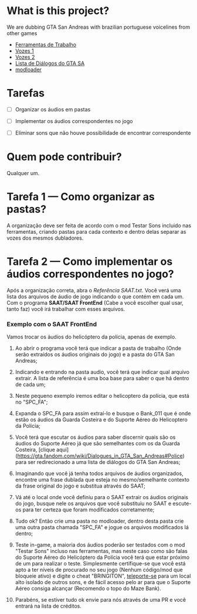 # **What is this project?**
 We are dubbing GTA San Andreas with brazilian portuguese voicelines from other games
 
 
 
 
 
 * [Ferramentas de Trabalho](https://drive.google.com/file/d/1WT_4IkQdQznxmS3nxMEQZ7IoTtWnw-DC/view?usp=sharing)
 * [Vozes 1](https://drive.google.com/file/d/1-0etIGLhm7OEVZB4wCXdiTqNJMipqUYs)
 * [Vozes 2](http://drive.google.com/file/d/1ut3zmpCanYMjA3I-qRBSkQptywAaP_xP)
 * [Lista de Diálogos do GTA SA](https://gta.fandom.com/wiki/Dialogues_in_GTA_San_Andreas#Police)
 * [modloader](https://www.mixmods.com.br/2015/01/SA-Modloader.html)



# **Tarefas**

- [ ] Organizar os áudios em pastas

- [ ] Implementar os áudios correspondentes no jogo

- [ ] Eliminar sons que não houve possibilidade de encontrar correspondente


# **Quem pode contribuir?**

Qualquer um.




# **Tarefa 1** — Como organizar as pastas?

A organização deve ser feita de acordo com o mod Testar Sons incluido nas ferramentas, criando pastas para cada contexto e dentro delas separar as vozes dos mesmos dubladores.




# **Tarefa 2** — Como implementar os áudios correspondentes no jogo?

Após a organização correta, abra o _Referência SAAT.txt_. Você verá uma lista dos arquivos de áudio de jogo indicando o que contém em cada um. Com o programa **SAAT/SAAT FrontEnd** (Cabe a você escolher qual usar, tanto faz) você irá trabalhar com esses arquivos.

### Exemplo com o SAAT FrontEnd

Vamos trocar os áudios do helicóptero da polícia, apenas de exemplo.

1. Ao abrir o programa você terá que indicar a pasta de trabalho (Onde serão extraídos os áudios originais do jogo) e a pasta do GTA San Andreas;

2. Indicando e entrando na pasta audio, você terá que indicar qual arquivo extrair. A lista de referência é uma boa base para saber o que há dentro de cada um;

3. Neste pequeno exemplo iremos editar o helicoptero da polícia, que está no "SPC_FA";

4. Expanda o SPC_FA para assim extraí-lo e busque o Bank_011 que é onde estão os áudios da Guarda Costeira e do Suporte Aéreo do Helicoptero da Polícia;

5. Você terá que escutar os áudios para saber discernir quais são os áudios do Suporte Aéreo já que são semelhantes com os da Guarda Costeira, [clique aqui]
(https://gta.fandom.com/wiki/Dialogues_in_GTA_San_Andreas#Police) para ser redirecionado a uma lista de diálogos do GTA San Andreas;

6. Imaginando que você já tenha todos arquivos de áudios organizados, encontre uma frase dublada que esteja no mesmo/semelhante contexto da frase original do jogo e substitua através do SAAT;

7. Vá até o local onde você definiu para o SAAT extrair os áudios originais do jogo, busque nele os arquivos que você substituiu no SAAT e escute-os para ter certeza que foram modificados corretamente;

8. Tudo ok? Então crie uma pasta no modloader, dentro desta pasta crie uma outra pasta chamada "SPC_FA" e jogue os arquivos modificados lá dentro;

9. Teste in-game, a maioria dos áudios poderão ser testados com o mod "Testar Sons" incluso nas ferramentas, mas neste caso como são falas do Suporte Aéreo do Helicóptero da Polícia você terá que estar próximo de um para realizar o teste. Simplesmente certifique-se que você está apto a ter níveis de procurado no seu jogo (Nenhum código/mod que bloqueie ativo) e digite o cheat "BRINGITON", [teleporte-se](https://www.mixmods.com.br/2019/06/super-fast-teleporter.html) para um local alto isolado de outros sons, e de fácil acesso pelo ar para que o Suporte Aéreo consiga alcançar (Recomendo o topo do Maze Bank).

10. Parabéns, se estiver tudo ok envie para nós através de uma PR e você entrará na lista de créditos.

